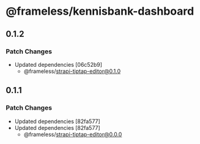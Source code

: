 # @frameless/kennisbank-dashboard

## 0.1.2

### Patch Changes

- Updated dependencies [06c52b9]
  - @frameless/strapi-tiptap-editor@0.1.0

## 0.1.1

### Patch Changes

- Updated dependencies [82fa577]
- Updated dependencies [82fa577]
  - @frameless/strapi-tiptap-editor@0.0.0
